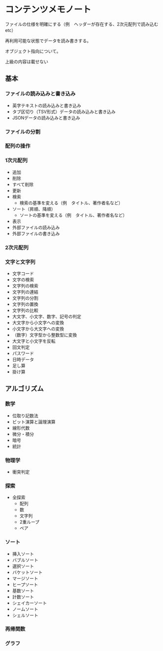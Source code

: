 # コンテンツメモノート

ファイルの仕様を明確にする（例　ヘッダーが存在する、2次元配列で読み込むetc）

再利用可能な状態でデータを読み書きする。

オブジェクト指向について。

上級の内容は載せない

## 基本

### ファイルの読み込みと書き込み

- 英字テキストの読み込みと書き込み
- タブ区切り（TSV形式）データの読み込みと書き込み
- JSONデータの読み込みと書き込み

### ファイルの分割

### 配列の操作

### 1次元配列

- 追加
- 削除
- すべて削除
- 更新
- 検索
  - 検索の基準を変える（例　タイトル、著作者名など）
- ソート（昇順、降順）
  - ソートの基準を変える（例　タイトル、著作者名など）
- 表示
- 外部ファイルの読み込み
- 外部ファイルの書き込み

### 2次元配列

### 文字と文字列

- 文字コード
- 文字の検索
- 文字列の検索
- 文字列の連結
- 文字列の分割
- 文字列の置換
- 文字列の比較
- 大文字、小文字、数字、記号の判定
- 大文字から小文字への変換
- 小文字から大文字への変換
- （数字）文字型から整数型に変換
- 大文字と小文字を反転
- 回文判定
- パスワード
- 日時データ
- 足し算
- 掛け算

## アルゴリズム

### 数学

- 位取り記数法
- ビット演算と論理演算
- 線形代数
- 微分・積分
- 暗号
- 統計

### 物理学

- 衝突判定

### 探索

- 全探索
  - 配列
  - 数
  - 文字列
  - 2重ループ
  - ペア

### ソート

- 挿入ソート
- バブルソート
- 選択ソート
- バケットソート
- マージソート
- ヒープソート
- 基数ソート
- 計数ソート
- シェイカーソート
- ノームソート
- シェルソート

### 再帰関数

### グラフ
